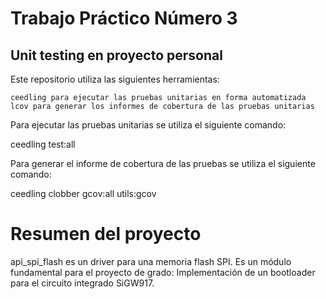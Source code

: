 # Trabajo Práctico Número 3

## Unit testing en proyecto personal

Este repositorio utiliza las siguientes herramientas:

    ceedling para ejecutar las pruebas unitarias en forma automatizada
    lcov para generar los informes de cobertura de las pruebas unitarias

Para ejecutar las pruebas unitarias se utiliza el siguiente comando:

ceedling test:all

Para generar el informe de cobertura de las pruebas se utiliza el siguiente comando:

ceedling clobber gcov:all utils:gcov

# Resumen del proyecto

api_spi_flash es un driver para una memoria flash SPI. Es un módulo fundamental para el proyecto de grado: Implementación de un bootloader para el circuito integrado SiGW917.